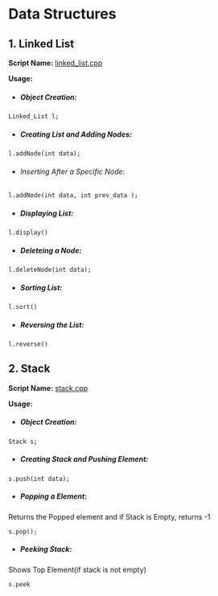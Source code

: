 
# Data Structures 
## 1. Linked List 
**Script Name:** [linked_list.cpp](https://github.com/adityavkulkarni/Data_Structures_Codes/blob/master/linked_list.cpp)

**Usage:**	
- ##### Object Creation:
```
Linked_List l;
```
- ##### Creating List and Adding Nodes:
```
l.addNode(int data);
```
- ###### Inserting After a Specific Node:
```
l.addNode(int data, int prev_data );
```
- ##### Displaying List:
```
l.display()
```
- ##### Deleteing a Node:
```
l.deleteNode(int data);
```
- ##### Sorting List:
```
l.sort()
```
- ##### Reversing the List:
```
l.reverse()
```

## 2. Stack 
**Script Name:** [stack.cpp](https://github.com/adityavkulkarni/Data_Structures_Codes/blob/master/stack.cpp)

**Usage:**	
- ##### Object Creation:
```
Stack s;
```
- ##### Creating Stack and Pushing Element:
```
s.push(int data);
```
- ##### Popping a Element:
Returns the Popped element and if Stack is Empty, returns -1
```
s.pop();
```
- ##### Peeking Stack: 
Shows Top Element(if stack is not empty)
```
s.peek
```

